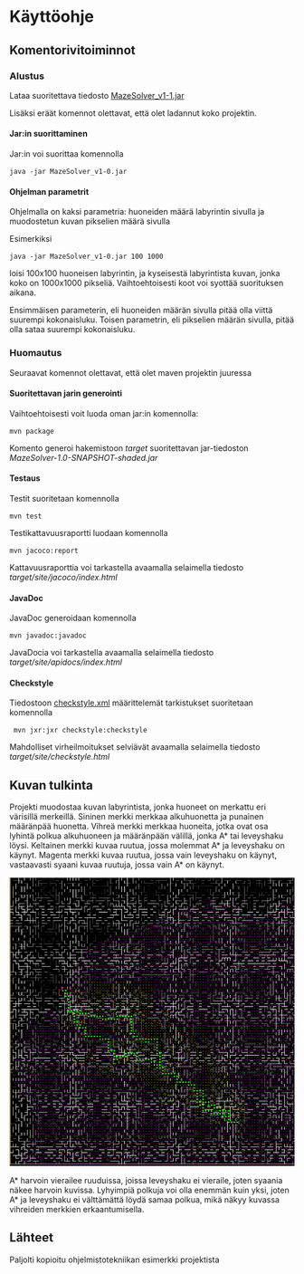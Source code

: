 # Käyttöohje

## Komentorivitoiminnot

### Alustus

Lataa suoritettava tiedosto [MazeSolver_v1-1.jar](https://github.com/SkarpAnton/labyrintin-ratkoja/releases/tag/v1.1)

Lisäksi eräät komennot olettavat, että olet ladannut koko projektin. 

#### Jar:in suorittaminen

Jar:in voi suorittaa komennolla
```
java -jar MazeSolver_v1-0.jar
```
#### Ohjelman parametrit

Ohjelmalla on kaksi parametria: huoneiden määrä labyrintin sivulla ja muodostetun kuvan pikselien määrä sivulla

Esimerkiksi
```
java -jar MazeSolver_v1-0.jar 100 1000
```
loisi 100x100 huoneisen labyrintin, ja kyseisestä labyrintista kuvan, jonka koko on 1000x1000 pikseliä.
Vaihtoehtoisesti koot voi syottää suorituksen aikana.

Ensimmäisen parameterin, eli huoneiden määrän sivulla pitää olla viittä suurempi kokonaisluku. Toisen parametrin, eli pikselien määrän sivulla, pitää olla sataa suurempi kokonaisluku.

### Huomautus
Seuraavat komennot olettavat, että olet maven projektin juuressa

#### Suoritettavan jarin generointi

Vaihtoehtoisesti voit luoda oman jar:in komennolla:

```
mvn package
```

Komento generoi hakemistoon _target_ suoritettavan jar-tiedoston _MazeSolver-1.0-SNAPSHOT-shaded.jar_

#### Testaus

Testit suoritetaan komennolla

```
mvn test
```

Testikattavuusraportti luodaan komennolla

```
mvn jacoco:report
```

Kattavuusraporttia voi tarkastella avaamalla selaimella tiedosto _target/site/jacoco/index.html_



#### JavaDoc

JavaDoc generoidaan komennolla

```
mvn javadoc:javadoc
```

JavaDocia voi tarkastella avaamalla selaimella tiedosto _target/site/apidocs/index.html_

#### Checkstyle

Tiedostoon [checkstyle.xml](https://github.com/mluukkai/OtmTodoApp/blob/master/checkstyle.xml) määrittelemät tarkistukset suoritetaan komennolla

```
 mvn jxr:jxr checkstyle:checkstyle
```

Mahdolliset virheilmoitukset selviävät avaamalla selaimella tiedosto _target/site/checkstyle.html_

## Kuvan tulkinta

Projekti muodostaa kuvan labyrintista, jonka huoneet on merkattu eri värisillä merkeillä. Sininen merkki merkkaa alkuhuonetta ja punainen määränpää huonetta. Vihreä merkki merkkaa huoneita, jotka ovat osa lyhintä polkua alkuhuoneen ja määränpään välillä, jonka A* tai leveyshaku löysi. Keltainen merkki kuvaa ruutua, jossa molemmat A* ja leveyshaku on käynyt. Magenta merkki kuvaa ruutua, jossa vain leveyshaku on käynyt, vastaavasti syaani kuvaa ruutuja, jossa vain A* on käynyt.

![Labyrintti kuva](https://github.com/SkarpAnton/labyrintin-ratkoja/blob/master/dokumentaatio/kuvat/labyrinttiKuvat.png)

A* harvoin vierailee ruuduissa, joissa leveyshaku ei vieraile, joten syaania näkee harvoin kuvissa. Lyhyimpiä polkuja voi olla enemmän kuin yksi, joten A* ja leveyshaku ei välttämättä löydä samaa polkua, mikä näkyy kuvassa vihreiden merkkien erkaantumisella.



## Lähteet

Paljolti kopioitu ohjelmistotekniikan esimerkki projektista
